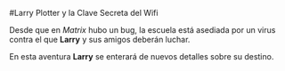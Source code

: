 #Larry Plotter y la Clave Secreta del Wifi

Desde que en *Matrix* hubo un bug, la escuela está asediada por un virus contra el que
**Larry** y sus amigos deberán luchar.

En esta aventura **Larry** se enterará de nuevos detalles sobre su destino.
